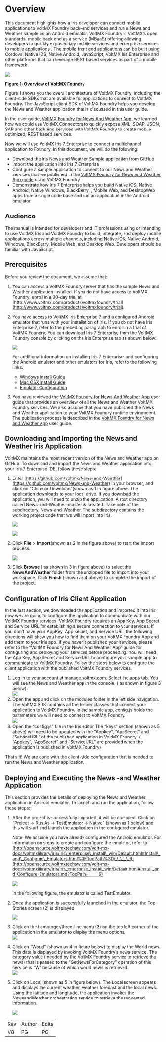 ﻿  

Overview
========

This document highlights how a Iris developer can connect mobile applications to VoltMX Foundry back-end services and run a News and Weather sample on an Android emulator. VoltMX Foundry is VoltMX’s open standards, mobile back end as a service (MBaaS) offering allowing developers to quickly exposed key mobile services and enterprise services to mobile applications . The mobile front end applications can be built using Cordova, Native iOS, Native Android, JavaScript, VoltMX Iris Enterprise and other platforms that can leverage REST based services as part of a mobile framework.

![](Resources/Images/FoundryServices(News&Weather)/Contents.png)

**Figure 1: Overview of VoltMX Foundry**

Figure 1 shows you the overall architecture of VoltMX Foundry, including the client-side SDKs that are available for applications to connect to VoltMX Foundry. The JavaScript client SDK of VoltMX Foundry helps you develop the News and Weather application that is discussed in this user guide.

In the user guide, [VoltMX Foundry for News And Weather App](http://opensource.voltmxtechsw.com/volt-mx-docs/voltmxlibrary/voltmxfoundry/KF_Services_News_and_Weather/Default.html), we learned how we could use VoltMX Connectors to quickly expose XML, SOAP, JSON, SAP and other back end services with VoltMX Foundry to create mobile optimized, REST based services.

Now we will use VoltMX Iris 7 Enterprise to connect a multichannel application to Foundry. In this document, we will do the following:

*   Download the Iris News and Weather Sample application from [GitHub](https://github.com/voltmx/News-and-Weather)
*   Import the application into Iris 7 Enterprise
*   Configure a sample application to connect to our News and Weather services that we published in the [VoltMX Foundry for News and Weather App guide](http://opensource.voltmxtechsw.com/volt-mx-docs/voltmxlibrary/voltmxfoundry/KF_Services_News_and_Weather/Default.html) using VoltMX Foundry
*   Demonstrate how Iris 7 Enterprise helps you build Native iOS, Native Android, Native Windows, BlackBerry, , Mobile Web, and DesktopWeb apps from a single code base and run an application in the Android emulator.

Audience
--------

The manual is intended for developers and IT professions using or intending to use VoltMX Iris and VoltMX Foundry to build, integrate, and deploy mobile applications across multiple channels, including Native iOS, Native Android, Windows, BlackBerry, Mobile Web, and Desktop Web. Developers should be familiar with JavaScript.

Prerequisites
-------------

Before you review the document, we assume that:

1.  You can access a VoltMX Foundry server that has the sample News and Weather application installed. If you do not have access to VoltMX Foundry, enroll in a 90-day trial at [http://www.voltmx.com/products/voltmxfoundry/trial](http://www.voltmx.com/products/voltmxfoundry/trial).
2.  You have access to VoltMX Iris Enterprise 7 and a configured Android emulator that runs with your installation of Iris. If you do not have Iris Enterprise 7, refer to the preceding paragraph to enroll in a trial of VoltMX Foundry. You can download Iris 7 Enterprise from the VoltMX Foundry console by clicking on the Iris Enterprise tab as shown below:  
      
    ![](Resources/Images/FoundryServices(News&Weather)/IrisEnterprise.png)
    
    For additional information on installing Iris 7 Enterprise, and configuring the Android emulator and other emulators for Iris, refer to the following links:
    
    *   [Windows Install Guide](http://opensource.voltmxtechsw.com/volt-mx-docs/voltmxlibrary/iris/iris_enterprise_install_win/Default.html)
    *   [Mac OSX Install Guide](http://opensource.voltmxtechsw.com/volt-mx-docs/voltmxlibrary/iris/iris_enterprise_install_mac/Default.html)
    *   [Emulator Configuration](http://opensource.voltmxtechsw.com/volt-mx-docs/voltmxlibrary/iris/iris_enterprise_install_win/Default.html#Install_and_Configure_Emulators.md?TocPath=_____6)
3.  You have reviewed the [VoltMX Foundry for News And Weather App](http://opensource.voltmxtechsw.com/volt-mx-docs/voltmxlibrary/voltmxfoundry/KF_Services_News_and_Weather/Default.html) user guide that provides an overview of all the News and Weather VoltMX Foundry services. We also assume that you have published the News and Weather application to your VoltMX Foundry runtime environment. The publication process is described in the [VoltMX Foundry for News and Weather App](http://opensource.voltmxtechsw.com/volt-mx-docs/voltmxlibrary/voltmxfoundry/KF_Services_News_and_Weather/Default.html) user guide.
    

Downloading and Importing the News and Weather Iris Application
---------------------------------------------------------------------

VoltMX maintains the most recent version of the News and Weather app on GitHub. To download and import the News and Weather application into your Iris 7 Enterprise IDE, follow these steps:

1.  Enter [https://github.com/voltmx/News-and-Weather](https://github.com/voltmx/News-and-Weather) in your browser, and click on “Clone or Download”(shown as 1 in figure above. The application downloads to your local drive. If you download the application, you will need to unzip the application. A root directory called News-and-Weather-master is created. Take note of the subdirectory, News-and-Weather. The subdirectory contains the working project code that we will import into Iris.  
      
    ![](Resources/Images/FoundryServices(News&Weather)/DownloadAPPIris1.png)  
      
    ![](Resources/Images/FoundryServices(News&Weather)/downloadAPPIris2.png)
2.  Click **File** > **Import**(shown as 2 in the figure above) to start the import process.  
      
    ![](Resources/Images/FoundryServices(News&Weather)/downloadAPPIris3.png)
3.  Click **Browse** ( as shown in 3 in figure above) to select the **NewsAndWeather** folder from the unzipped file to import into your workspace. Click **Finish** (shown as 4 above) to complete the import of the project.

Configuration of Iris Client Application
----------------------------------------------

In the last section, we downloaded the application and imported it into Iris, now we are going to configure the application to communicate with our VoltMX Foundry services. VoltMX Foundry requires an App Key, App Secret and Service URL for establishing a secure connection to your services. If you don’t have your AppKey, App secret, and Service URL, the following directions will show you how to find them on your VoltMX Foundry App and add them to your Iris app. If you haven’t published your services, please refer to the “VoltMX Foundry for News And Weather App” guide for configuring and deploying your services before proceeding. You will need the App Key, App Secret and Service URL to configure your sample app to communicate to VoltMX Foundry. Follow the steps below to configure the client application with the published VoltMX Foundry services.

1.  Log in to your account at [manage.voltmx.com](http://manage.voltmx.com/). Select the apps tab. You will see the News and Weather app in the console. ( as shown in figure 3 below).  
    ![](Resources/Images/FoundryServices(News&Weather)/ConfigIrisApp1.png)
2.  Open the app and click on the modules folder in the left side navigation. The VoltMX SDK contains all the helper classes that connect your application to VoltMX Foundry. In the sample app, config.js holds the parameters we will need to connect to VoltMX Foundry.  
    ![](Resources/Images/FoundryServices(News&Weather)/ConfigIrisApp2.png)
3.  Open the “config.js” file in the Iris editor The “keys” section (shown as 5 above) will need to be updated with the “Appkey”, “AppSecret” and “ServiceURL” of the published application in VoltMX Foundry. ( “Appkey”, “AppSecret” and “ServiceURL” are provided when the application is published in VoltMX Foundry)

That’s it! We are done with the client-side configuration that is needed to run the News and Weather application.

Deploying and Executing the News -and Weather Application
---------------------------------------------------------

This section provides the details of deploying the News and Weather application in Android emulator. To launch and run the application, follow these steps:

1.  After the project is successfully imported, it will be compiled. Click on “Project -> Run As -> TestEmulator -> Native” (shown as 1 below) and this will start and launch the application in the configured emulator.  
      
    Note: We assume you have already configured the Android emulator. For information on steps to create and configure the emulator, refer to [http://opensource.voltmxtechsw.com/volt-mx-docs/voltmxlibrary/iris/iris\_enterprise\_install\_win/Default.html#Install\_and\_Configure\_Emulators.html%3FTocPath%3D\_\_\_\_\_6](http://opensource.voltmxtechsw.com/volt-mx-docs/voltmxlibrary/iris/iris_enterprise_install_win/Default.html#Install_and_Configure_Emulators.md?TocPath=_____6)  
      
    ![](Resources/Images/FoundryServices(News&Weather)/DeployingApp1.png)  
      
    In the following figure, the emulator is called TestEmulator.  
    
2.  Once the application is successfully launched in the emulator, the Top Stories screen (2) is displayed.  
      
    ![](Resources/Images/FoundryServices(News&Weather)/DeployingApp2.png)
3.  Click on the hamburger/three-line menu (3) on the top left corner of the application in the emulator to display the menu options.  
    ![](Resources/Images/FoundryServices(News&Weather)/DeployingApp3.png)  
    
4.  Click on “World” (shown as 4 in figure below) to display the World news. This data is displayed by invoking VoltMX Foundry’s news service. The category value ( needed by the VoltMX Foundry service to retrieve the news) that is passed to the “GetNewsForCategory” operation of this service is “W” because of which world news is retrieved.  
    ![](Resources/Images/FoundryServices(News&Weather)/DeployingApp4.png)
    
5.  Click on Local (shown as 5 in figure below). The Local screen appears and displays the current weather, weather forecast and the local news. Using the latitude and longitude, the application invokes the NewsandWeather orchestration service to retrieve the requested information.  
      
    ![](Resources/Images/FoundryServices(News&Weather)/DeployingApp5.png)

<table style="margin-left: 0;margin-right: auto;" madcap:conditions="Default.HTML5 Only,Default.ScreenOnly"><colgroup><col> <col> <col></colgroup><tbody><tr><td>Rev</td><td>Author</td><td>Edits</td></tr><tr><td>V8</td><td>PG</td><td>PG</td></tr></tbody></table>
